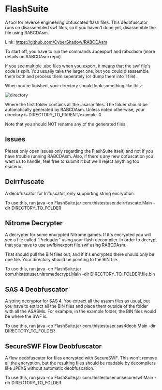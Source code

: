 # FlashSuite
A tool for reverse engineering obfuscated flash files. This deobfuscator runs on disassembled swf files, so if you haven't done yet, disassemble the file using RABCDAsm.

Link: https://github.com/CyberShadow/RABCDAsm

To start off, you have to run the commands abcexport and rabcdasm (more details on RABCDAsm repo).

If you see multiple .abc files when you export, it means that the swf file's code is split. You usually take the larger one, but you could disassemble them both and process them seperately (or dump them into 1 file).

When you're finished, your directory should look something like this:

![directory](https://user-images.githubusercontent.com/15678918/42005935-fc715944-7a44-11e8-872e-708fa04b9445.PNG)

Where the first folder contains all the .asasm files. The folder should be automatically generated by RABCDAsm. Unless noted otherwise, your directory is DIRECTORY_TO_PARENT/example-0.

Note that you should NOT rename any of the generated files.
## Issues
Please only open issues only regarding the FlashSuite itself, and not if you have trouble running RABCDAsm. Also, if there's any new obfuscation you want us to handle, feel free to submit it but we'll reject anything too esoteric.

## Deirrfuscate
A deobfuscator for Irrfuscator, only supporting string encryption.

To use this, run java -cp FlashSuite.jar com.thistestuser.deirrfuscate.Main -dir DIRECTORY_TO_FOLDER

## Nitrome Decrypter
A decrypter for some encrypted Nitrome games. If it's encrypted you will see a file called "Preloader" using your flash decompiler. In order to decrypt that you have to use swfbinexport file.swf using RABCDAsm.

That should pull the BIN files out, and if it's encrypted there should only be one file. Your directory should be pointing to the BIN file.

To use this, run java -cp FlashSuite.jar com.thistestuser.nitromedecrypt.Main -dir DIRECTORY_TO_FOLDER\file.bin

## SAS 4 Deobfuscator
A string decryptor for SAS 4. You extract all the asasm files as usual, but you have to extract all the BIN files and place them outside of the folder with all the ASASMs. For example, in the example folder, the BIN files would be where the SWF is.

To use this, run java -cp FlashSuite.jar com.thistestuser.sas4deob.Main -dir DIRECTORY_TO_FOLDER
## SecureSWF Flow Deobfuscator
A flow deobfuscator for files encrypted with SecureSWF. This won't remove all the encryption, but the resulting files should be readable by decompilers like JPEXS without automatic deobfuscation.

To use this, run java -cp FlashSuite.jar com.thistestuser.unsecureswf.Main -dir DIRECTORY_TO_FOLDER

